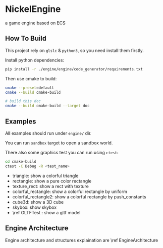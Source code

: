 # NickelEngine

a game engine based on ECS

## How To Build

This project rely on `glslc` & `python3`, so you need install them firstly.

Install python dependencies:

```bash
pip install -r ./engine/engine/code_generator/requirements.txt
```

Then use cmake to build:

```bash
cmake --preset=default
cmake --build cmake-build

# build this doc
cmake --build cmake-build --target doc
```

## Examples

All examples should run under `engine/` dir.

You can run `sandbox` target to open a sandbox world.

There also some graphics test you can run using `ctest`:

```bash
cd cmake-build
ctest -C Debug -R <test_name>
```

- triangle: show a colorful triangle
- rectangle: show a pure color rectangle
- texture_rect: show a rect with texture
- colorful_rectangle: show a colorful rectangle by uniform
- colorful_rectangle2: show a colorful rectangle by push_constants
- cube3d: show a 3D cube
- skybox: show skybox
- \ref GLTFTest : show a gltf model

## Engine Architecture

Engine architecture and structures explaination are \ref EngineArchitecture